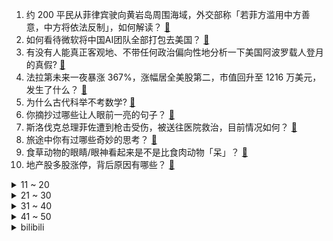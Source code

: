 1. 约 200 平民从菲律宾驶向黄岩岛周围海域，外交部称「若菲方滥用中方善意，中方将依法反制」，如何解读？ [:link:](https://www.zhihu.com/question/656081496)
2. 如何看待微软将中国AI团队全部打包去美国？ [:link:](https://www.zhihu.com/question/656092608)
3. 有没有人能真正客观地、不带任何政治偏向性地分析一下美国阿波罗载人登月的真假? [:link:](https://www.zhihu.com/question/655852411)
4. 法拉第未来一夜暴涨 367%，涨幅居全美股第二，市值回升至 1216 万美元，发生了什么？ [:link:](https://www.zhihu.com/question/656080832)
5. 为什么古代科举不考数学? [:link:](https://www.zhihu.com/question/654262073)
6. 你摘抄过哪些让人眼前一亮的句子？ [:link:](https://www.zhihu.com/question/656042110)
7. 斯洛伐克总理菲佐遭到枪击受伤，被送往医院救治，目前情况如何？ [:link:](https://www.zhihu.com/question/656118581)
8. 旅途中你有过哪些奇妙的思考？ [:link:](https://www.zhihu.com/question/655338336)
9. 食草动物的眼睛/眼神看起来是不是比食肉动物「呆」？ [:link:](https://www.zhihu.com/question/288003004)
10. 地产股多股涨停，背后原因有哪些？ [:link:](https://www.zhihu.com/question/656070130)
<details>
<summary>11 ~ 20</summary>

11. 为什么超市黄瓜是直的，自己家种的是弯曲的？ [:link:](https://www.zhihu.com/question/613590216)
12. 比亚迪欧洲战略是不是走错了？ [:link:](https://www.zhihu.com/question/609718766)
13. 蔚来发布第二品牌「乐道」及首款车「乐道L60」，该车有哪些亮点值得关注？ [:link:](https://www.zhihu.com/question/656081251)
14. 为什么西瓜这么甜却没人用它制糖？ [:link:](https://www.zhihu.com/question/31939257)
15. 对友谊产生极度内耗，如何解决这类心理问题？ [:link:](https://www.zhihu.com/question/655915081)
16. 网红女装网店疑似跑路，拖欠供货商 3500 万货款，两月前注销公司，有何警示意义？电商平台如何担责？ [:link:](https://www.zhihu.com/question/656051870)
17. 长城炮车主被车顶电动帐篷卡脖身亡，质疑车辆存在隐患，哪些信息值得关注？ [:link:](https://www.zhihu.com/question/656055443)
18. 2024 季中冠军赛 T1 3:1 淘汰 TL，如何评价这场比赛？ [:link:](https://www.zhihu.com/question/656082730)
19. 街采夫妻被拒后劝其分手，青岛电视台一主持人被停职，如何评价此事？主持人需要哪些专业素质？ [:link:](https://www.zhihu.com/question/655969246)
20. 如何看待华为 5 月 15 日举办的夏季全场景新品发布会? [:link:](https://www.zhihu.com/question/656070078)
</details>
<details>
<summary>21 ~ 30</summary>

21. 开车自驾游有什么需要注意的常识问题？ [:link:](https://www.zhihu.com/question/654681477)
22. 经常跑步的人，心率都很低吗？ [:link:](https://www.zhihu.com/question/652617919)
23. 有哪些旅行装备是你「用过且真心想推荐」的？ [:link:](https://www.zhihu.com/question/653888972)
24. 国内油价迎今年第三降，国内汽、柴油价格每吨分别降低 235 元、225 元，哪些信息值得关注？ [:link:](https://www.zhihu.com/question/656086981)
25. 「南京率先下调首套房贷利率」消息引关注，工行人士称「16 日起调整至 3.45%」，哪些信息值得关注？ [:link:](https://www.zhihu.com/question/656086651)
26. 所以说青春的遗憾到底是什么呢？ [:link:](https://www.zhihu.com/question/648902248)
27. 谷歌推出 60s 视频生成模型 Veo 对阵 Sora，有哪些技术亮点值得关注？ [:link:](https://www.zhihu.com/question/656043960)
28. 金钱是否能买来幸福? [:link:](https://www.zhihu.com/question/654294336)
29. 预算4~5k，想买一块 iPad，选什么型号合适？ [:link:](https://www.zhihu.com/question/655590219)
30. 如何看待阿里云入选UEC技术委员会，同微软、AMD制定下一代智算网络标准，对AI基础设施演进有何意义？ [:link:](https://www.zhihu.com/question/656069956)
</details>
<details>
<summary>31 ~ 40</summary>

31. 如何看待 Zoom 爆料《英雄联盟》「传奇杯」otto 队因内讧影响，队长兼中单 otto 出局？ [:link:](https://www.zhihu.com/question/655957140)
32. 古代人是不是都不知道海鲜能吃？ [:link:](https://www.zhihu.com/question/457139417)
33. 你家小猫咪的眼睛能圆到什么程度？ [:link:](https://www.zhihu.com/question/652390600)
34. 感觉川上富江好可怜，为什么有那么多人要杀死、残害富江？ [:link:](https://www.zhihu.com/question/452828104)
35. 去印度旅游是个什么样的感受？ [:link:](https://www.zhihu.com/question/329269722)
36. 当名画《清明上河图》PK《后赤壁赋图》，你觉得哪幅画在你心中更胜一筹？ [:link:](https://www.zhihu.com/question/656086866)
37. 为什么流萤的人气这么高？ [:link:](https://www.zhihu.com/question/652752077)
38. 合肥的历史感体现在哪里? [:link:](https://www.zhihu.com/question/656015769)
39. 减肥时晚上总饿怎么办？ [:link:](https://www.zhihu.com/question/653285996)
40. 未婚女性目前不能使用精子库供精去父留子，捐精者的检测合格率是多少？人类精子库的精子谁能用？ [:link:](https://www.zhihu.com/question/656064381)
</details>
<details>
<summary>41 ~ 50</summary>

41. 《歌手2024》首轮揭榜歌手杭盖乐队、YELLOW黄宣实力怎么样? [:link:](https://www.zhihu.com/question/656055618)
42. OpenAI 联合创始人兼首席科学家 Ilya 将离职，曾参与驱逐 CEO 奥特曼，哪些信息值得关注？ [:link:](https://www.zhihu.com/question/656045867)
43. 第62回黛玉为什么会吃宝钗剩的茶？ [:link:](https://www.zhihu.com/question/40869083)
44. 35岁左右的女生想转行，欢迎各行各业来建议? [:link:](https://www.zhihu.com/question/654467997)
45. 羽毛球不会用拍捡球就代表水平很菜吗？ [:link:](https://www.zhihu.com/question/423808394)
46. 如何从心理学角度解释伴侣之间的「心动」？ [:link:](https://www.zhihu.com/question/655377089)
47. 如何评价《新生》大结局？ [:link:](https://www.zhihu.com/question/656020962)
48. 猫猫睡觉时有多可爱？ [:link:](https://www.zhihu.com/question/652692115)
49. 如何评价电视剧《新生》第九集？距大结局仅剩一集，此剧会烂尾吗？ [:link:](https://www.zhihu.com/question/655966043)
50. 为什么魔兽世界剧情从军团再临后就越来越突兀？ [:link:](https://www.zhihu.com/question/652195803)
</details><details>
<summary>bilibili</summary>

</details>